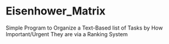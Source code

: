 # Eisenhower_Matrix
Simple Program to Organize a Text-Based list of Tasks by How Important/Urgent They are via a Ranking System
